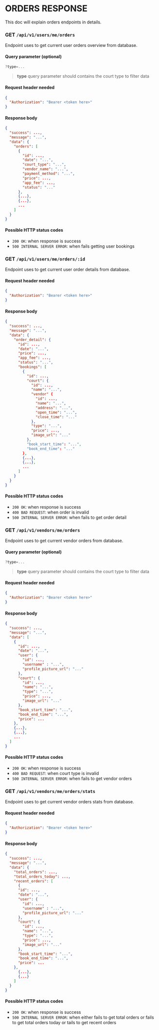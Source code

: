 # ORDERS RESPONSE

This doc will explain orders endpoints in details.

### **GET** `/api/v1/users/me/orders`

Endpoint uses to get current user orders overview from database.

#### Query parameter (optional)

```js
?type=...
```

> **type** query parameter should contains the court type to filter data

#### Request header needed

```json
{
  "Authorization": "Bearer <token here>"
}
```

#### Response body

```json
{
  "success": ...,
  "message": "...",
  "data": {
    "orders": [
      {
        "id": ...,
        "date": "...",
        "court_type": "...",
        "vendor_name": "...",
        "payment_method": "...",
        "price": ...,
        "app_fee": ...,
        "status": "..."
      },
      {...},
      {...},
      ...
    ]
  }
}
```

#### Possible HTTP status codes

- `200 OK`: when response is success
- `500 INTERNAL SERVER ERROR`: when fails getting user bookings

### **GET** `/api/v1/users/me/orders/:id`

Endpoint uses to get current user order details from database.

#### Request header needed

```json
{
  "Authorization": "Bearer <token here>"
}
```

#### Response body

```json
{
  "success": ...,
  "message": "...",
  "data": {
    "order_detail": {
      "id": ...,
      "date": "...",
      "price": ...,
      "app_fee": ...,
      "status": "...",
      "bookings": [
        {
          "id": ...,
          "court": {
            "id": ...,
            "name": "...",
            "vendor" {
              "id": ...,
              "name": "...",
              "address": "...",
              "open_time": "...",
              "close_time": "..."
            },
            "type": "...",
            "price": ...,
            "image_url": "..."
          },
          "book_start_time": "...",
          "book_end_time": "..."
        },
        {...},
        {...},
        ...
      ]
    }
  }
}
```

#### Possible HTTP status codes

- `200 OK`: when response is success
- `400 BAD REQUEST`: when order is invalid
- `500 INTERNAL SERVER ERROR`: when fails to get order detail

### **GET** `/api/v1/vendors/me/orders`

Endpoint uses to get current vendor orders from database.

#### Query parameter (optional)

```js
?type=...
```

> **type** query parameter should contains the court type to filter data

#### Request header needed

```json
{
  "Authorization": "Bearer <token here>"
}
```

#### Response body

```json
{
  "success": ...,
  "message": "...",
  "data": [
    {
      "id": ...,
      "date": "...",
      "user": {
        "id": ...,
        "username" : "...",
        "profile_picture_url": "..."
      },
      "court": {
        "id": ...,
        "name": "...",
        "type": "...",
        "price": ...,
        "image_url": "..."
      },
      "book_start_time": "...",
      "book_end_time": "...",
      "price": ...
    },
    {...},
    {...},
    ...
  ]
}
```

#### Possible HTTP status codes

- `200 OK`: when response is success
- `400 BAD REQUEST`: when court type is invalid
- `500 INTERNAL SERVER ERROR`: when fails to get vendor orders

### **GET** `/api/v1/vendors/me/orders/stats`

Endpoint uses to get current vendor orders stats from database.

#### Request header needed

```json
{
  "Authorization": "Bearer <token here>"
}
```

#### Response body

```json
{
  "success": ...,
  "message": "...",
  "data": {
    "total_orders": ...,
    "total_orders_today": ...,
    "recent_orders": [
      {
      "id": ...,
      "date": "...",
      "user": {
        "id": ...,
        "username" : "...",
        "profile_picture_url": "..."
      },
      "court": {
        "id": ...,
        "name": "...",
        "type": "...",
        "price": ...,
        "image_url": "..."
      },
      "book_start_time": "...",
      "book_end_time": "...",
      "price": ...
    },
      {...},
      {...}
    ]
  }
}
```

#### Possible HTTP status codes

- `200 OK`: when response is success
- `500 INTERNAL SERVER ERROR`: when either fails to get total orders or fails to get total orders today or tails to get recent orders
